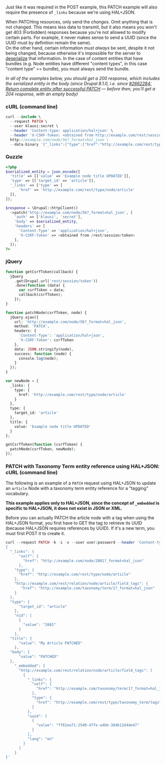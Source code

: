 Just like it was required in the POST example, this PATCH example will also require the presence of `_links` because we're using HAL+JSON.

When PATCHing resources, only send the _changes_. Omit anything that is not changed. This means less data to transmit, but it also means you won't get 403 (Forbidden) responses because you're not allowed to modify certain parts. For example, it never makes sense to send a UUID (since the UUID must by definition remain the same).  
On the other hand, certain information _must always_ be sent, despite it not being changed, because otherwise it's impossible for the server to [deserialize](/developing/api/8/serialization) that information. In the case of content entities that have bundles (e.g. Node entities have different "content types", in this case "content type" == bundle), you must always send the bundle.

_In all of the examples below, you should get a 200 response, which includes the serialized entity in the body (since Drupal 8.1.0, i.e. since [#2662284: Return complete entity after successful PATCH](https://www.drupal.org/project/drupal/issues/2662284 "Status: Closed (fixed)") — before then, you'll get a 204 response, with an empty body)_

### cURL (command line)

```php
curl --include \
  --request PATCH \
  --user klausi:secret \
  --header 'Content-type: application/hal+json' \
  --header 'X-CSRF-Token: <obtained from http://example.com/rest/session/token>' \
  http://example.com/node/56?_format=hal_json \
  --data-binary '{"_links":{"type":{"href":"http://example.com/rest/type/node/article"}},"title":[{"value":"Example node title UPDATED!"}],"type":[{"target_id":"article"}]}'

```

### Guzzle

```php
<?php
$serialized_entity = json_encode([
  'title' => [['value' => 'Example node title UPDATED']],
  'type' => [['target_id' => 'article']],
  '_links' => ['type' => [
      'href' => 'http://example.com/rest/type/node/article'
  ]],
]);

$response = \Drupal::httpClient()
  ->patch('http://example.com/node/56?_format=hal_json', [
    'auth' => ['klausi', 'secret'],
    'body' => $serialized_entity,
    'headers' => [
      'Content-Type' => 'application/hal+json',
      'X-CSRF-Token' => <obtained from /rest/session/token>
    ],
  ]);
?>

```

### jQuery

```php
function getCsrfToken(callback) {
  jQuery
    .get(Drupal.url('rest/session/token'))
    .done(function (data) {
      var csrfToken = data;
      callback(csrfToken);
    });
}

function patchNode(csrfToken, node) {
  jQuery.ajax({
    url: 'http://example.com/node/56?_format=hal_json',
    method: 'PATCH',
    headers: {
      'Content-Type': 'application/hal+json',
      'X-CSRF-Token': csrfToken
    },
    data: JSON.stringify(node),
    success: function (node) {
      console.log(node);
    }
  });
}

var newNode = {
  _links: {
    type: {
      href: 'http://example.com/rest/type/node/article'
    }
  },
  type: {
    target_id: 'article'
  },
  title: {
    value: 'Example node title UPDATED'
  }
}; 

getCsrfToken(function (csrfToken) {
  patchNode(csrfToken, newNode);
});

```

### PATCH with Taxonomy Term entity reference using HAL+JSON: cURL (command line)

The following is an example of a `PATCH` request using HAL+JSON to update an `article` Node with a taxonomy term entity reference for a "tagging" vocabulary.

**This example applies only to HAL+JSON, since the concept of `_embedded` is specific to HAL+JSON, it does not exist in JSON or XML.**

Before you can actually PATCH the article node with a tag when using the HAL+JSON format, you first have to GET the tag to retrieve its UUID (because HAL+JSON requires references by UUID). If it's a new term, you must first POST it to create it.

```php
curl --request PATCH -k -i -s --user user:password --header 'Content-type: application/hal+json' -H 'Cache-Control: no-cache' --header 'X-CSRF-Token: <obtained from http://example.com/rest/session/token>' 'http://example.com/node/2081?_format=hal_json' --data-binary '
{
  "_links": {
      "self": {
        "href": "http://example.com/node/2081?_format=hal_json"
      },
    "type": {
      "href": "http://example.com/rest/type/node/article"
    },
    "http://example.com/rest/relation/node/article/field_tags": {
       "href": "http://example.com/taxonomy/term/1?_format=hal_json"
    }
  },
  "type": {
      "target_id": "article"
    },
    "nid": [
      {
        "value": "2081"
      }
    ],
  "title": {
      "value": "My Article PATCHED"
    },
  "body": {
      "value": "PATCHED"
  },
    "_embedded": {
      "http://example.com/rest/relation/node/article/field_tags": [
        {
          "_links": {
            "self": {
              "href": "http://example.com/taxonomy/term/1?_format=hal_json"
            },
            "type": {
              "href": "http://example.com/rest/type/taxonomy_term/tags"
            }
          },
          "uuid": [
            {
              "value": "ff61ea71-2540-47fe-a4bb-384b12d4de47"
            }
          ],
          "lang": "en"
        }
      ]
    }
}'

```